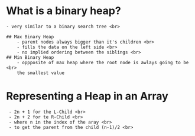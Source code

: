 # What is a binary heap?
    - very similar to a binary search tree <br>

    ## Max Binary Heap 
        - parent nodes always bigger than it's children <br>
        - fills the data on the left side <br>
        - no implied ordering between the siblings <br>
    ## Min Binary Heap
        - oppposite of max heap where the root node is awlays going to be <br>
        the smallest value
# Representing a Heap in an Array
     - 2n + 1 for the L-Child <br>
     - 2n + 2 for te R-Child <br>
     - where n in the index of the aray <br>
     - to get the parent from the child (n-1)/2 <br>